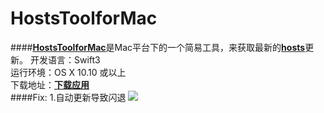 # HostsToolforMac

####[**HostsToolforMac**](https://github.com/ZzzM/HostToolforMac)是Mac平台下的一个简易工具，来获取最新的[**hosts**](https://github.com/racaljk/hosts.git)更新。
开发语言：Swift3<br/>
运行环境：OS X 10.10 或以上<br/>
下载地址：[**下载应用**](https://github-cloud.s3.amazonaws.com/releases/52323047/0b9f016a-d8b5-11e6-9e73-b7060d6f79a4.zip?X-Amz-Algorithm=AWS4-HMAC-SHA256&X-Amz-Credential=AKIAISTNZFOVBIJMK3TQ%2F20170112%2Fus-east-1%2Fs3%2Faws4_request&X-Amz-Date=20170112T025451Z&X-Amz-Expires=300&X-Amz-Signature=0b02e580631d628e9e7d9e5a0a05e8adb79b556fcd4eefadb95d2300efd32082&X-Amz-SignedHeaders=host&actor_id=10611210&response-content-disposition=attachment%3B%20filename%3DHostsTool.app.zip&response-content-type=application%2Foctet-stream)<br/>
####Fix:
1.自动更新导致闪退
![](http://ww1.sinaimg.cn/large/77a575a6gw1f7xws28trfj214w0p8wjd.jpg)
